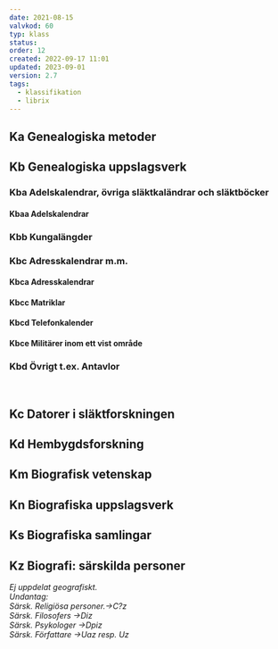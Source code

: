 ```yaml
---
date: 2021-08-15
valvkod: 60
typ: klass
status: 
order: 12
created: 2022-09-17 11:01
updated: 2023-09-01
version: 2.7
tags:
  - klassifikation
  - librix
---
```


## Ka Genealogiska metoder
## Kb Genealogiska uppslagsverk
### Kba Adelskalendrar, övriga släktkaländrar och släktböcker
#### Kbaa Adelskalendrar
### Kbb Kungalängder
### Kbc Adresskalendrar m.m.
#### Kbca Adresskalendrar
#### Kbcc Matriklar
#### Kbcd Telefonkalender
#### Kbce Militärer inom ett vist område
### Kbd Övrigt t.ex. Antavlor
<br>

## Kc Datorer i släktforskningen
## Kd Hembygdsforskning
## Km Biografisk vetenskap
## Kn Biografiska uppslagsverk
## Ks Biografiska samlingar
## Kz Biografi: särskilda personer
*Ej uppdelat geografiskt.*
<br>
*Undantag:*<br>
*Särsk. Religiösa personer.->C?z*<br>
*Särsk. Filosofers ->Diz*<br>
*Särsk. Psykologer ->Dpiz*<br>
*Särsk. Författare ->Uaz resp. Uz*<br>
